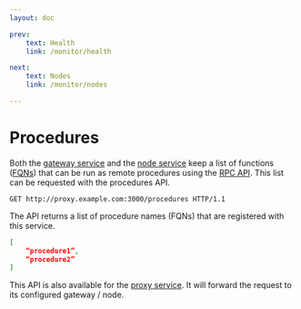 ```yaml
---
layout: doc

prev:
    text: Health
    link: /monitor/health

next:
    text: Nodes
    link: /monitor/nodes

---
```


# Procedures

Both the [gateway service](../fundamentals/runtime-services#gateway) and the [node service](../fundamentals/runtime-services#node) keep a list of functions ([FQNs](../fundamentals/building-blocks#fully-qualified-name-fqn)) that can be run as remote procedures using the [RPC API](../integrate/rpc-api). This list can be requested with the procedures API.

```http
GET http://proxy.example.com:3000/procedures HTTP/1.1
```

The API returns a list of procedure names (FQNs) that are registered with this service.

``` json
[
    “procedure1”,
    “procedure2”
]
```

This API is also available for the [proxy service](../fundamentals/runtime-services#proxy). It will forward the request to its configured gateway / node.
